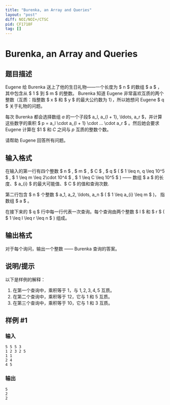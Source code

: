 ```yaml
---
title: "Burenka, an Array and Queries"
layout: "post"
diff: NOI/NOI+/CTSC
pid: CF1718F
tag: []
---
```


# Burenka, an Array and Queries

## 题目描述

Eugene 给 Burenka 送上了他的生日礼物——一个长度为 $ n $ 的数组 $ a $ ，其中包含从 $ 1 $ 到 $ m $ 的整数。 Burenka 知道 Eugene 非常喜欢互质的两个整数（互质：指整数 $ x $ 和 $ y $ 的最大公约数为 $1$），所以她想问 Eugene $ q $ 关于礼物的问题。

每次 Burenka 都会选择数组 $a$ 的一个子段$ a_l, a_{l + 1}, \ldots, a_r $，并计算这些数字的乘积 $ p = a_l \cdot a_{l + 1} \cdot ... \cdot a_r $ 。然后她会要求 Eugene 计算在 $1 $ 和 $C$ 之间与 $p$ 互质的整数个数。

请帮助 Eugene 回答所有问题。

## 输入格式

在输入的第一行有四个整数 $ n $ , $ m $ , $ C $ , $ q $ ( $ 1 \leq n, q \leq 10^5 $ , $ 1 \leq m \leq 2\cdot 10^4 $ , $ 1 \leq C \leq 10^5 $ ) —— 数组 $ a $ 的长度、$ a_{i} $ 的最大可能值、$ C $ 的值和查询次数.

第二行包含 $ n $ 个整数 $ a_1, a_2, \ldots, a_n $ ( $ 1 \leq a_{i} \leq m $ )， 指数组 $ a $ 。

在接下来的 $ q $ 行中每一行代表一次查询。每个查询由两个整数 $ l $ 和 $ r $ ( $ 1 \leq l \leq r \leq n $ ) 组成。

## 输出格式

对于每个询问，输出一个整数 —— Burenka 查询的答案。

## 说明/提示

以下是样例的解释：

1. 在第一个查询中，乘积等于 $1$，与 $1,2,3,4,5$ 互质。
2. 在第二个查询中，乘积等于 $12$，它与 $1$ 和 $5$ 互质。
3. 在第三个查询中，乘积等于 $10$，它与 $1$ 和 $3$ 互质。

## 样例 #1

### 输入

```
5 5 5 3
1 2 3 2 5
1 1
2 4
4 5
```

### 输出

```
5
2
2
```

